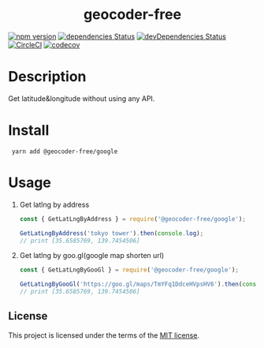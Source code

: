 <h1 align="center">geocoder-free</h1>

[![npm version](https://badge.fury.io/js/geocoder-free.svg)](https://badge.fury.io/js/geocoder-free)
[![dependencies Status](https://david-dm.org/thundermiracle/geocoder-free/status.svg?path=packages/geocoder-free-google)](https://david-dm.org/thundermiracle/geocoder-free?path=geocoder-free-google)
[![devDependencies Status](https://david-dm.org/thundermiracle/geocoder-free/dev-status.svg)](https://david-dm.org/thundermiracle/geocoder-free?type=dev)
[![CircleCI](https://img.shields.io/circleci/build/github/thundermiracle/geocoder-free/master)](https://circleci.com/gh/thundermiracle/geocoder-free)
[![codecov](https://img.shields.io/codecov/c/github/thundermiracle/geocoder-free)](https://codecov.io/gh/thundermiracle/geocoder-free)

# Description

Get latitude&longitude without using any API.

# Install

```shell
 yarn add @geocoder-free/google
```

# Usage

1. Get latlng by address

    ```javascript
    const { GetLatLngByAddress } = require('@geocoder-free/google');

    GetLatLngByAddress('tokyo tower').then(console.log);
    // print [35.6585769, 139.7454506]
    ```

1. Get latlng by goo.gl(google map shorten url)

    ```javascript
    const { GetLatLngByGooGl } = require('@geocoder-free/google');

    GetLatLngByGooGl('https://goo.gl/maps/TmYFq1DdceHVpsHV6').then(console.log);
    // print [35.6585769, 139.7454506]
    ```

## License

This project is licensed under the terms of the
[MIT license](/LICENSE).

